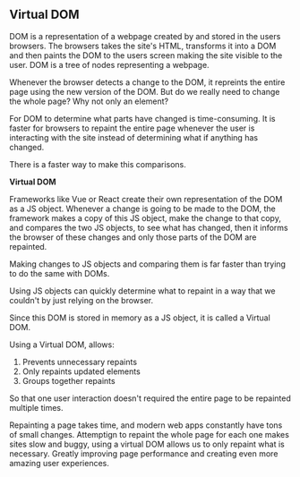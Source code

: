 ## **Virtual DOM**

DOM is a representation of a webpage created by and stored in the users browsers. The browsers takes the site's HTML, transforms it into a DOM and then paints the DOM to the users screen making the site visible to the user. DOM is a tree of nodes representing a webpage.

Whenever the browser detects a change to the DOM, it repreints the entire page using the new version of the DOM. But do we really need to change the whole page? Why not only an element?

For DOM to determine what parts have changed is time-consuming. It is faster for browsers to repaint the entire page whenever the user is interacting with the site instead of determining what if anything has changed.

There is a faster way to make this comparisons.

**Virtual DOM**

Frameworks like Vue or React create their own representation of the DOM as a JS object. Whenever a change is going to be made to the DOM, the framework makes a copy of this JS object, make the change to that copy, and compares the two JS objects, to see what has changed, then it informs the browser of these changes and only those parts of the DOM are repainted.

Making changes to JS objects and comparing them is far faster than trying to do the same with DOMs.

Using JS objects can quickly determine what to repaint in a way that we couldn't by just relying on the browser.

Since this DOM is stored in memory as a JS object, it is called a Virtual DOM.

Using a Virtual DOM, allows:

1. Prevents unnecessary repaints
2. Only repaints updated elements
3. Groups together repaints

So that one user interaction doesn't required the entire page to be repainted multiple times.

Repainting a page takes time, and modern web apps constantly have tons of small changes. Attemptign to repaint the whole page for each one makes sites slow and buggy, using a virtual DOM allows us to only repaint what is necessary. Greatly improving page performance and creating even more amazing user experiences.
